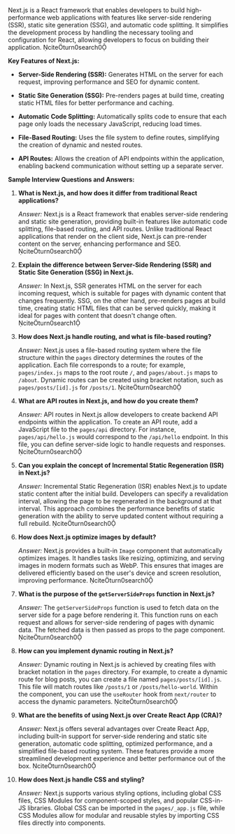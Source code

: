 Next.js is a React framework that enables developers to build high-performance web applications with features like server-side rendering (SSR), static site generation (SSG), and automatic code splitting. It simplifies the development process by handling the necessary tooling and configuration for React, allowing developers to focus on building their application. citeturn0search0

**Key Features of Next.js:**

- **Server-Side Rendering (SSR):** Generates HTML on the server for each request, improving performance and SEO for dynamic content.

- **Static Site Generation (SSG):** Pre-renders pages at build time, creating static HTML files for better performance and caching.

- **Automatic Code Splitting:** Automatically splits code to ensure that each page only loads the necessary JavaScript, reducing load times.

- **File-Based Routing:** Uses the file system to define routes, simplifying the creation of dynamic and nested routes.

- **API Routes:** Allows the creation of API endpoints within the application, enabling backend communication without setting up a separate server.

**Sample Interview Questions and Answers:**

1. **What is Next.js, and how does it differ from traditional React applications?**

   *Answer:* Next.js is a React framework that enables server-side rendering and static site generation, providing built-in features like automatic code splitting, file-based routing, and API routes. Unlike traditional React applications that render on the client side, Next.js can pre-render content on the server, enhancing performance and SEO. citeturn0search0

2. **Explain the difference between Server-Side Rendering (SSR) and Static Site Generation (SSG) in Next.js.**

   *Answer:* In Next.js, SSR generates HTML on the server for each incoming request, which is suitable for pages with dynamic content that changes frequently. SSG, on the other hand, pre-renders pages at build time, creating static HTML files that can be served quickly, making it ideal for pages with content that doesn't change often. citeturn0search1

3. **How does Next.js handle routing, and what is file-based routing?**

   *Answer:* Next.js uses a file-based routing system where the file structure within the `pages` directory determines the routes of the application. Each file corresponds to a route; for example, `pages/index.js` maps to the root route `/`, and `pages/about.js` maps to `/about`. Dynamic routes can be created using bracket notation, such as `pages/posts/[id].js` for `/posts/1`. citeturn0search0

4. **What are API routes in Next.js, and how do you create them?**

   *Answer:* API routes in Next.js allow developers to create backend API endpoints within the application. To create an API route, add a JavaScript file to the `pages/api` directory. For instance, `pages/api/hello.js` would correspond to the `/api/hello` endpoint. In this file, you can define server-side logic to handle requests and responses. citeturn0search0

5. **Can you explain the concept of Incremental Static Regeneration (ISR) in Next.js?**

   *Answer:* Incremental Static Regeneration (ISR) enables Next.js to update static content after the initial build. Developers can specify a revalidation interval, allowing the page to be regenerated in the background at that interval. This approach combines the performance benefits of static generation with the ability to serve updated content without requiring a full rebuild. citeturn0search0

6. **How does Next.js optimize images by default?**

   *Answer:* Next.js provides a built-in `Image` component that automatically optimizes images. It handles tasks like resizing, optimizing, and serving images in modern formats such as WebP. This ensures that images are delivered efficiently based on the user's device and screen resolution, improving performance. citeturn0search0

7. **What is the purpose of the `getServerSideProps` function in Next.js?**

   *Answer:* The `getServerSideProps` function is used to fetch data on the server side for a page before rendering it. This function runs on each request and allows for server-side rendering of pages with dynamic data. The fetched data is then passed as props to the page component. citeturn0search0

8. **How can you implement dynamic routing in Next.js?**

   *Answer:* Dynamic routing in Next.js is achieved by creating files with bracket notation in the `pages` directory. For example, to create a dynamic route for blog posts, you can create a file named `pages/posts/[id].js`. This file will match routes like `/posts/1` or `/posts/hello-world`. Within the component, you can use the `useRouter` hook from `next/router` to access the dynamic parameters. citeturn0search0

9. **What are the benefits of using Next.js over Create React App (CRA)?**

   *Answer:* Next.js offers several advantages over Create React App, including built-in support for server-side rendering and static site generation, automatic code splitting, optimized performance, and a simplified file-based routing system. These features provide a more streamlined development experience and better performance out of the box. citeturn0search0

10. **How does Next.js handle CSS and styling?**

    *Answer:* Next.js supports various styling options, including global CSS files, CSS Modules for component-scoped styles, and popular CSS-in-JS libraries. Global CSS can be imported in the `pages/_app.js` file, while CSS Modules allow for modular and reusable styles by importing CSS files directly into components.